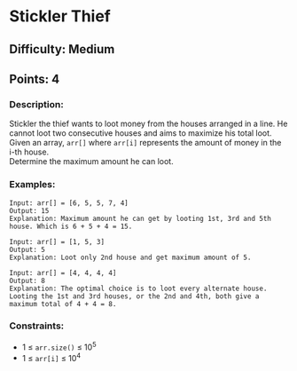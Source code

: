 # Stickler Thief
## Difficulty: Medium
## Points: 4
### Description:
Stickler the thief wants to loot money from the houses arranged in a line. He cannot loot two consecutive houses and aims to maximize his total loot.  
Given an array, `arr[]` where `arr[i]` represents the amount of money in the i-th house.  
Determine the maximum amount he can loot.  
### Examples:
```
Input: arr[] = [6, 5, 5, 7, 4]
Output: 15
Explanation: Maximum amount he can get by looting 1st, 3rd and 5th house. Which is 6 + 5 + 4 = 15.
```
```
Input: arr[] = [1, 5, 3]
Output: 5
Explanation: Loot only 2nd house and get maximum amount of 5.
```
```
Input: arr[] = [4, 4, 4, 4]
Output: 8
Explanation: The optimal choice is to loot every alternate house. Looting the 1st and 3rd houses, or the 2nd and 4th, both give a maximum total of 4 + 4 = 8.
```

### Constraints:
- 1 ≤ `arr.size()` ≤ 10<sup>5</sup>
- 1 ≤ `arr[i]` ≤ 10<sup>4 </sup>
